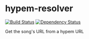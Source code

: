 # hypem-resolver

[![Build Status](https://travis-ci.org/feedm3/hypem-resolver.svg)](https://travis-ci.org/feedm3/hypem-resolver)
[![Dependency Status](https://david-dm.org/feedm3/hypem-resolver.svg)](https://david-dm.org/feedm3/hypem-resolver)

Get the song's URL from a hypem URL
